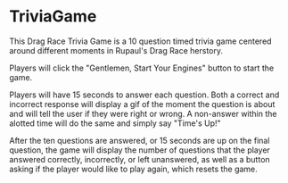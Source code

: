 # TriviaGame
This Drag Race Trivia Game is a 10 question timed trivia game centered around different moments in Rupaul's Drag Race herstory.

Players will click the "Gentlemen, Start Your Engines" button to start the game.

Players will have 15 seconds to answer each question. Both a correct and incorrect response will display a gif of the moment the question is about and will tell the user if they were right or wrong. A non-answer within the alotted time will do the same and simply say "Time's Up!"

After the ten questions are answered, or 15 seconds are up on the final question, the game will display the number of questions that the player answered correctly, incorrectly, or left unanswered, as well as a button asking if the player would like to play again, which resets the game.